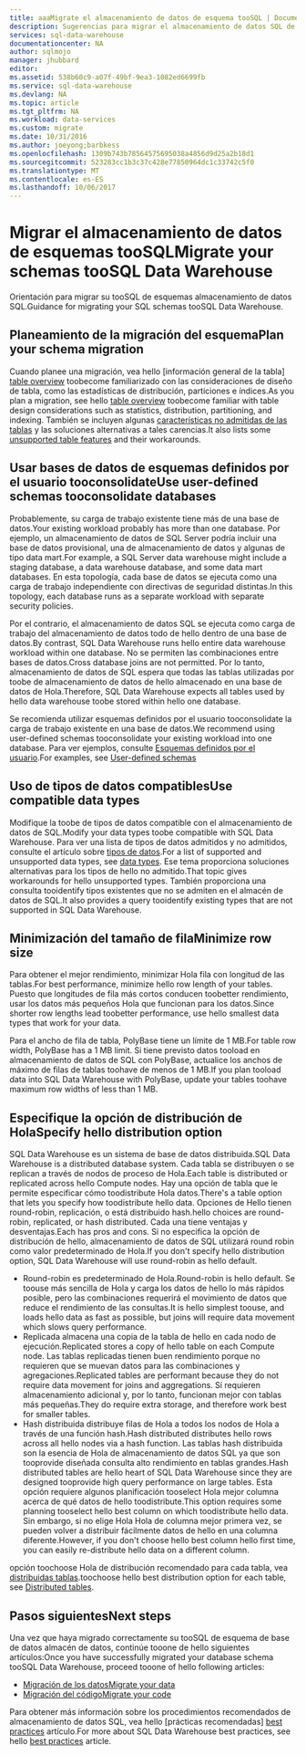 ```yaml
---
title: aaaMigrate el almacenamiento de datos de esquema tooSQL | Documentos de Microsoft
description: Sugerencias para migrar el almacenamiento de datos SQL de esquema tooAzure para desarrollar soluciones.
services: sql-data-warehouse
documentationcenter: NA
author: sqlmojo
manager: jhubbard
editor: 
ms.assetid: 538b60c9-a07f-49bf-9ea3-1082ed6699fb
ms.service: sql-data-warehouse
ms.devlang: NA
ms.topic: article
ms.tgt_pltfrm: NA
ms.workload: data-services
ms.custom: migrate
ms.date: 10/31/2016
ms.author: joeyong;barbkess
ms.openlocfilehash: 1309b743b78564575695038a4856d9d25a2b18d1
ms.sourcegitcommit: 523283cc1b3c37c428e77850964dc1c33742c5f0
ms.translationtype: MT
ms.contentlocale: es-ES
ms.lasthandoff: 10/06/2017
---
```

# <a name="migrate-your-schemas-toosql-data-warehouse"></a><span data-ttu-id="e660a-103">Migrar el almacenamiento de datos de esquemas tooSQL</span><span class="sxs-lookup"><span data-stu-id="e660a-103">Migrate your schemas tooSQL Data Warehouse</span></span>
<span data-ttu-id="e660a-104">Orientación para migrar su tooSQL de esquemas almacenamiento de datos SQL.</span><span class="sxs-lookup"><span data-stu-id="e660a-104">Guidance for migrating your SQL schemas tooSQL Data Warehouse.</span></span> 

## <a name="plan-your-schema-migration"></a><span data-ttu-id="e660a-105">Planeamiento de la migración del esquema</span><span class="sxs-lookup"><span data-stu-id="e660a-105">Plan your schema migration</span></span>

<span data-ttu-id="e660a-106">Cuando planee una migración, vea hello [información general de la tabla] [ table overview] toobecome familiarizado con las consideraciones de diseño de tabla, como las estadísticas de distribución, particiones e índices.</span><span class="sxs-lookup"><span data-stu-id="e660a-106">As you plan a migration, see hello [table overview][table overview] toobecome familiar with table design considerations such as statistics, distribution, partitioning, and indexing.</span></span>  <span data-ttu-id="e660a-107">También se incluyen algunas [características no admitidas de las tablas][unsupported table features] y las soluciones alternativas a tales carencias.</span><span class="sxs-lookup"><span data-stu-id="e660a-107">It also lists some [unsupported table features][unsupported table features] and their workarounds.</span></span>

## <a name="use-user-defined-schemas-tooconsolidate-databases"></a><span data-ttu-id="e660a-108">Usar bases de datos de esquemas definidos por el usuario tooconsolidate</span><span class="sxs-lookup"><span data-stu-id="e660a-108">Use user-defined schemas tooconsolidate databases</span></span>

<span data-ttu-id="e660a-109">Probablemente, su carga de trabajo existente tiene más de una base de datos.</span><span class="sxs-lookup"><span data-stu-id="e660a-109">Your existing workload probably has more than one database.</span></span> <span data-ttu-id="e660a-110">Por ejemplo, un almacenamiento de datos de SQL Server podría incluir una base de datos provisional, una de almacenamiento de datos y algunas de tipo data mart.</span><span class="sxs-lookup"><span data-stu-id="e660a-110">For example, a SQL Server data warehouse might include a staging database, a data warehouse database, and some data mart databases.</span></span> <span data-ttu-id="e660a-111">En esta topología, cada base de datos se ejecuta como una carga de trabajo independiente con directivas de seguridad distintas.</span><span class="sxs-lookup"><span data-stu-id="e660a-111">In this topology, each database runs as a separate workload with separate security policies.</span></span>

<span data-ttu-id="e660a-112">Por el contrario, el almacenamiento de datos SQL se ejecuta como carga de trabajo del almacenamiento de datos todo de hello dentro de una base de datos.</span><span class="sxs-lookup"><span data-stu-id="e660a-112">By contrast, SQL Data Warehouse runs hello entire data warehouse workload within one database.</span></span> <span data-ttu-id="e660a-113">No se permiten las combinaciones entre bases de datos.</span><span class="sxs-lookup"><span data-stu-id="e660a-113">Cross database joins are not permitted.</span></span> <span data-ttu-id="e660a-114">Por lo tanto, almacenamiento de datos de SQL espera que todas las tablas utilizadas por toobe de almacenamiento de datos de hello almacenado en una base de datos de Hola.</span><span class="sxs-lookup"><span data-stu-id="e660a-114">Therefore, SQL Data Warehouse expects all tables used by hello data warehouse toobe stored within hello one database.</span></span>

<span data-ttu-id="e660a-115">Se recomienda utilizar esquemas definidos por el usuario tooconsolidate la carga de trabajo existente en una base de datos.</span><span class="sxs-lookup"><span data-stu-id="e660a-115">We recommend using user-defined schemas tooconsolidate your existing workload into one database.</span></span> <span data-ttu-id="e660a-116">Para ver ejemplos, consulte [Esquemas definidos por el usuario](sql-data-warehouse-develop-user-defined-schemas.md).</span><span class="sxs-lookup"><span data-stu-id="e660a-116">For examples, see [User-defined schemas](sql-data-warehouse-develop-user-defined-schemas.md)</span></span>

## <a name="use-compatible-data-types"></a><span data-ttu-id="e660a-117">Uso de tipos de datos compatibles</span><span class="sxs-lookup"><span data-stu-id="e660a-117">Use compatible data types</span></span>
<span data-ttu-id="e660a-118">Modifique la toobe de tipos de datos compatible con el almacenamiento de datos de SQL.</span><span class="sxs-lookup"><span data-stu-id="e660a-118">Modify your data types toobe compatible with SQL Data Warehouse.</span></span> <span data-ttu-id="e660a-119">Para ver una lista de tipos de datos admitidos y no admitidos, consulte el artículo sobre [tipos de datos][data types].</span><span class="sxs-lookup"><span data-stu-id="e660a-119">For a list of supported and unsupported data types, see [data types][data types].</span></span> <span data-ttu-id="e660a-120">Ese tema proporciona soluciones alternativas para los tipos de hello no admitido.</span><span class="sxs-lookup"><span data-stu-id="e660a-120">That topic gives workarounds for hello unsupported types.</span></span> <span data-ttu-id="e660a-121">También proporciona una consulta tooidentify tipos existentes que no se admiten en el almacén de datos de SQL.</span><span class="sxs-lookup"><span data-stu-id="e660a-121">It also provides a query tooidentify existing types that are not supported in SQL Data Warehouse.</span></span>

## <a name="minimize-row-size"></a><span data-ttu-id="e660a-122">Minimización del tamaño de fila</span><span class="sxs-lookup"><span data-stu-id="e660a-122">Minimize row size</span></span>
<span data-ttu-id="e660a-123">Para obtener el mejor rendimiento, minimizar Hola fila con longitud de las tablas.</span><span class="sxs-lookup"><span data-stu-id="e660a-123">For best performance, minimize hello row length of your tables.</span></span> <span data-ttu-id="e660a-124">Puesto que longitudes de fila más cortos conducen toobetter rendimiento, usar los datos más pequeños Hola que funcionan para los datos.</span><span class="sxs-lookup"><span data-stu-id="e660a-124">Since shorter row lengths lead toobetter performance, use hello smallest data types that work for your data.</span></span> 

<span data-ttu-id="e660a-125">Para el ancho de fila de tabla, PolyBase tiene un límite de 1 MB.</span><span class="sxs-lookup"><span data-stu-id="e660a-125">For table row width, PolyBase has a 1 MB limit.</span></span>  <span data-ttu-id="e660a-126">Si tiene previsto datos tooload en almacenamiento de datos de SQL con PolyBase, actualice los anchos de máximo de filas de tablas toohave de menos de 1 MB.</span><span class="sxs-lookup"><span data-stu-id="e660a-126">If you plan tooload data into SQL Data Warehouse with PolyBase, update your tables toohave maximum row widths of less than 1 MB.</span></span> 

<!--
- For example, this table uses variable length data but hello largest possible size of hello row is still less than 1 MB. PolyBase will load data into this table.

- This table uses variable length data and hello defined row width is less than one MB. When loading rows, PolyBase allocates hello full length of hello variable-length data. hello full length of this row is greater than one MB.  PolyBase will not load data into this table.  

-->

## <a name="specify-hello-distribution-option"></a><span data-ttu-id="e660a-127">Especifique la opción de distribución de Hola</span><span class="sxs-lookup"><span data-stu-id="e660a-127">Specify hello distribution option</span></span>
<span data-ttu-id="e660a-128">SQL Data Warehouse es un sistema de base de datos distribuida.</span><span class="sxs-lookup"><span data-stu-id="e660a-128">SQL Data Warehouse is a distributed database system.</span></span> <span data-ttu-id="e660a-129">Cada tabla se distribuyen o se replican a través de nodos de proceso de Hola.</span><span class="sxs-lookup"><span data-stu-id="e660a-129">Each table is distributed or replicated across hello Compute nodes.</span></span> <span data-ttu-id="e660a-130">Hay una opción de tabla que le permite especificar cómo toodistribute Hola datos.</span><span class="sxs-lookup"><span data-stu-id="e660a-130">There's a table option that lets you specify how toodistribute hello data.</span></span> <span data-ttu-id="e660a-131">Opciones de Hello tienen round-robin, replicación, o está distribuido hash.</span><span class="sxs-lookup"><span data-stu-id="e660a-131">hello choices are  round-robin, replicated, or hash distributed.</span></span> <span data-ttu-id="e660a-132">Cada una tiene ventajas y desventajas.</span><span class="sxs-lookup"><span data-stu-id="e660a-132">Each has pros and cons.</span></span> <span data-ttu-id="e660a-133">Si no especifica la opción de distribución de hello, almacenamiento de datos de SQL utilizará round robin como valor predeterminado de Hola.</span><span class="sxs-lookup"><span data-stu-id="e660a-133">If you don't specify hello distribution option, SQL Data Warehouse will use round-robin as hello default.</span></span>

- <span data-ttu-id="e660a-134">Round-robin es predeterminado de Hola.</span><span class="sxs-lookup"><span data-stu-id="e660a-134">Round-robin is hello default.</span></span> <span data-ttu-id="e660a-135">Se toouse más sencilla de Hola y carga los datos de hello lo más rápidos posible, pero las combinaciones requerirá el movimiento de datos que reduce el rendimiento de las consultas.</span><span class="sxs-lookup"><span data-stu-id="e660a-135">It is hello simplest toouse, and loads hello data as fast as possible, but joins will require data movement which slows query performance.</span></span>
- <span data-ttu-id="e660a-136">Replicada almacena una copia de la tabla de hello en cada nodo de ejecución.</span><span class="sxs-lookup"><span data-stu-id="e660a-136">Replicated stores a copy of hello table on each Compute node.</span></span> <span data-ttu-id="e660a-137">Las tablas replicadas tienen buen rendimiento porque no requieren que se muevan datos para las combinaciones y agregaciones.</span><span class="sxs-lookup"><span data-stu-id="e660a-137">Replicated tables are performant because they do not require data movement for joins and aggregations.</span></span> <span data-ttu-id="e660a-138">Sí requieren almacenamiento adicional y, por lo tanto, funcionan mejor con tablas más pequeñas.</span><span class="sxs-lookup"><span data-stu-id="e660a-138">They do require extra storage, and therefore work best for smaller tables.</span></span>
- <span data-ttu-id="e660a-139">Hash distribuida distribuye filas de Hola a todos los nodos de Hola a través de una función hash.</span><span class="sxs-lookup"><span data-stu-id="e660a-139">Hash distributed distributes hello rows across all hello nodes via a hash function.</span></span> <span data-ttu-id="e660a-140">Las tablas hash distribuida son la esencia de Hola de almacenamiento de datos SQL ya que son tooprovide diseñada consulta alto rendimiento en tablas grandes.</span><span class="sxs-lookup"><span data-stu-id="e660a-140">Hash distributed tables are hello heart of SQL Data Warehouse since they are designed tooprovide high query performance on large tables.</span></span> <span data-ttu-id="e660a-141">Esta opción requiere algunos planificación tooselect Hola mejor columna acerca de qué datos de hello toodistribute.</span><span class="sxs-lookup"><span data-stu-id="e660a-141">This option requires some planning tooselect hello best column on which toodistribute hello data.</span></span> <span data-ttu-id="e660a-142">Sin embargo, si no elige Hola Hola de columna mejor primera vez, se pueden volver a distribuir fácilmente datos de hello en una columna diferente.</span><span class="sxs-lookup"><span data-stu-id="e660a-142">However, if you don't choose hello best column hello first time, you can easily re-distribute hello data on a different column.</span></span> 

<span data-ttu-id="e660a-143">opción toochoose Hola de distribución recomendado para cada tabla, vea [distribuidas tablas](sql-data-warehouse-tables-distribute.md).</span><span class="sxs-lookup"><span data-stu-id="e660a-143">toochoose hello best distribution option for each table, see [Distributed tables](sql-data-warehouse-tables-distribute.md).</span></span>


## <a name="next-steps"></a><span data-ttu-id="e660a-144">Pasos siguientes</span><span class="sxs-lookup"><span data-stu-id="e660a-144">Next steps</span></span>
<span data-ttu-id="e660a-145">Una vez que haya migrado correctamente su tooSQL de esquema de base de datos almacén de datos, continúe tooone de hello siguientes artículos:</span><span class="sxs-lookup"><span data-stu-id="e660a-145">Once you have successfully migrated your database schema tooSQL Data Warehouse, proceed tooone of hello following articles:</span></span>

* <span data-ttu-id="e660a-146">[Migración de los datos][Migrate your data]</span><span class="sxs-lookup"><span data-stu-id="e660a-146">[Migrate your data][Migrate your data]</span></span>
* <span data-ttu-id="e660a-147">[Migración del código][Migrate your code]</span><span class="sxs-lookup"><span data-stu-id="e660a-147">[Migrate your code][Migrate your code]</span></span>

<span data-ttu-id="e660a-148">Para obtener más información sobre los procedimientos recomendados de almacenamiento de datos SQL, vea hello [prácticas recomendadas] [ best practices] artículo.</span><span class="sxs-lookup"><span data-stu-id="e660a-148">For more about SQL Data Warehouse best practices, see hello [best practices][best practices] article.</span></span>

<!--Image references-->

<!--Article references-->
[Migrate your code]: ./sql-data-warehouse-migrate-code.md
[Migrate your data]: ./sql-data-warehouse-migrate-data.md
[best practices]: ./sql-data-warehouse-best-practices.md
[table overview]: ./sql-data-warehouse-tables-overview.md
[unsupported table features]: ./sql-data-warehouse-tables-overview.md#unsupported-table-features
[data types]: ./sql-data-warehouse-tables-data-types.md
[unsupported data types]: ./sql-data-warehouse-tables-data-types.md#unsupported-data-types

<!--MSDN references-->


<!--Other Web references-->
